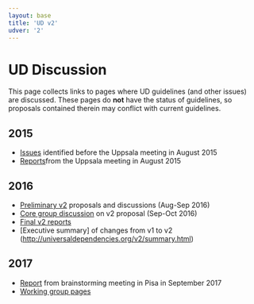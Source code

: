 ```yaml
---
layout: base
title: 'UD v2'
udver: '2'
---
```


# UD Discussion

This page collects links to pages where UD guidelines (and other issues) are discussed. 
These pages do **not** have the status of guidelines, so proposals contained therein may conflict with current guidelines.

## 2015

* [Issues](../issues.html) identified before the Uppsala meeting in August 2015
* [Reports](/2015-08-23-uppsala/index.html)from the Uppsala meeting in August 2015

## 2016

* [Preliminary v2](/v2_prelim/index.html) proposals and discussions (Aug-Sep 2016)
* [Core group discussion](https://github.com/UniversalDependencies/UD_v2/issues) on v2 proposal (Sep-Oct 2016)
* [Final v2 reports](http://universaldependencies.org/v2/)
* [Executive summary] of changes from v1 to v2 (http://universaldependencies.org/v2/summary.html)

## 2017

* [Report](http://universaldependencies.org/misc/brainstorming-pisa-09-18-2017.html) from brainstorming meeting 
  in Pisa in September 2017
* [Working group pages](http://universaldependencies.org/workgroups/)
